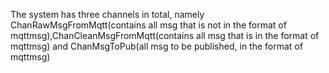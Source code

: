 The system has three channels in total, namely ChanRawMsgFromMqtt(contains all msg that is not in the format of mqttmsg),ChanCleanMsgFromMqtt(contains all msg that is in the format of mqttmsg) and ChanMsgToPub(all msg to be published, in the format of mqttmsg)